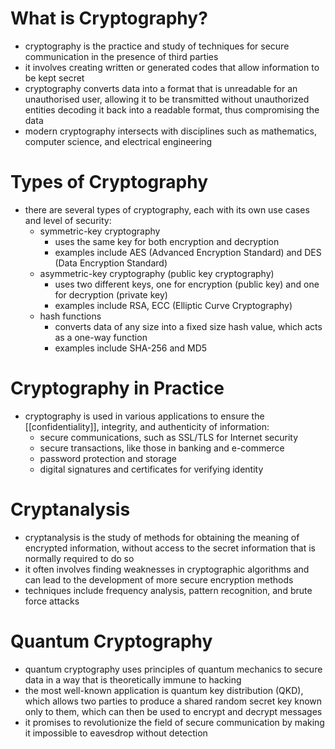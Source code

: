 # What is Cryptography?
- cryptography is the practice and study of techniques for secure communication in the presence of third parties
- it involves creating written or generated codes that allow information to be kept secret
- cryptography converts data into a format that is unreadable for an unauthorised user, allowing it to be transmitted without unauthorized entities decoding it back into a readable format, thus compromising the data
- modern cryptography intersects with disciplines such as mathematics, computer science, and electrical engineering

# Types of Cryptography
- there are several types of cryptography, each with its own use cases and level of security:
	- symmetric-key cryptography
		- uses the same key for both encryption and decryption
		- examples include AES (Advanced Encryption Standard) and DES (Data Encryption Standard)
	- asymmetric-key cryptography (public key cryptography)
		- uses two different keys, one for encryption (public key) and one for decryption (private key)
		- examples include RSA, ECC (Elliptic Curve Cryptography)
	- hash functions
		- converts data of any size into a fixed size hash value, which acts as a one-way function
		- examples include SHA-256 and MD5

# Cryptography in Practice
- cryptography is used in various applications to ensure the [[confidentiality]], integrity, and authenticity of information:
	- secure communications, such as SSL/TLS for Internet security
	- secure transactions, like those in banking and e-commerce
	- password protection and storage
	- digital signatures and certificates for verifying identity

# Cryptanalysis
- cryptanalysis is the study of methods for obtaining the meaning of encrypted information, without access to the secret information that is normally required to do so
- it often involves finding weaknesses in cryptographic algorithms and can lead to the development of more secure encryption methods
- techniques include frequency analysis, pattern recognition, and brute force attacks

# Quantum Cryptography
- quantum cryptography uses principles of quantum mechanics to secure data in a way that is theoretically immune to hacking
- the most well-known application is quantum key distribution (QKD), which allows two parties to produce a shared random secret key known only to them, which can then be used to encrypt and decrypt messages
- it promises to revolutionize the field of secure communication by making it impossible to eavesdrop without detection